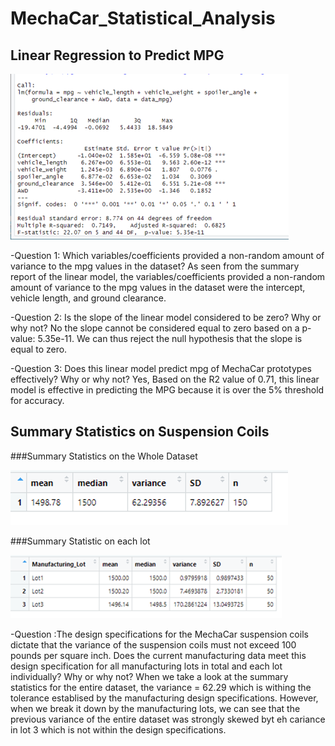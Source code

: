 # MechaCar_Statistical_Analysis

## Linear Regression to Predict MPG
![Regression_Model_Summary_Statistics.png](images/Regression_Model_Summary_Statistics.png)

-Question 1: Which variables/coefficients provided a non-random amount of variance to the mpg values in the dataset?
As seen from the summary report of the linear model, the variables/coefficients provided a non-random amount of variance to the mpg values in the dataset were the intercept, vehicle length, and ground clearance.

-Question 2: Is the slope of the linear model considered to be zero? Why or why not?
No the slope cannot be considered equal to zero based on a p-value: 5.35e-11. We can thus reject the null hypothesis that the slope is equal to zero.

-Question 3: Does this linear model predict mpg of MechaCar prototypes effectively? Why or why not?
Yes, Based on the R2 value of 0.71, this linear model is effective in predicting the MPG because it is over the 5% threshold for accuracy. 

## Summary Statistics on Suspension Coils

###Summary Statistics on the Whole Dataset

![total_summary.png](images/total_summary.png)

###Summary Statistic on each lot

![lot_summary.png](images/lot_summary.png)

-Question :The design specifications for the MechaCar suspension coils dictate that the variance of the suspension coils must not exceed 100 pounds per square inch. Does the current manufacturing data meet this design specification for all manufacturing lots in total and each lot individually? Why or why not?
When we take a look at the summary statistics for the entire dataset, the variance = 62.29 which is withing the tolerance establised by the manufacturing design specifications.    However, when we break it down by the manufacturing lots, we can see that the previous variance of the entire dataset was strongly skewed byt eh cariance in lot 3 which is not within the design specifications.  

